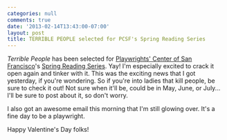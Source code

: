 ```yaml
---
categories: null
comments: true
date: '2013-02-14T13:43:00-07:00'
layout: post
title: TERRIBLE PEOPLE selected for PCSF's Spring Reading Series
---
```


*Terrible People* has been selected for [Playwrights' Center of San Francisco](http://playwrightscentersf.org/)'s [Spring Reading Series](http://playwrightscentersf.org/#spring2013). Yay! I'm especially excited to crack it open again and tinker with it. This was the exciting news that I got yesterday, if you're wondering. So if you're into ladies that kill people, be sure to check it out! Not sure when it'll be, could be in May, June, or July... I'll be sure to post about it, so don't worry. 

I also got an awesome email this morning that I'm still glowing over. It's a fine day to be a playwright.

Happy Valentine's Day folks!